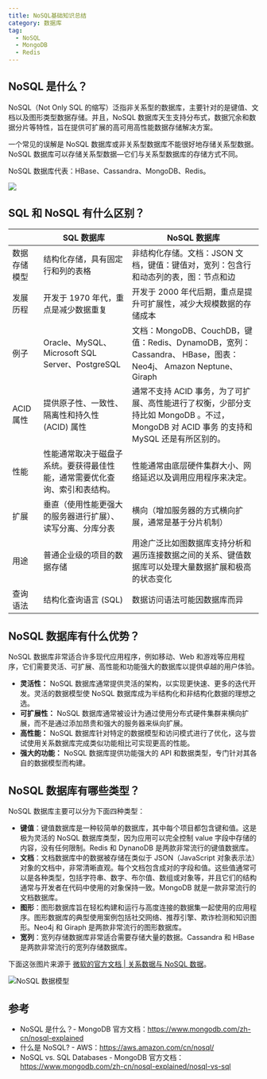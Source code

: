 ```yaml
---
title: NoSQL基础知识总结
category: 数据库
tag:
  - NoSQL
  - MongoDB
  - Redis
---
```


## NoSQL 是什么？

NoSQL（Not Only SQL 的缩写）泛指非关系型的数据库，主要针对的是键值、文档以及图形类型数据存储。并且，NoSQL 数据库天生支持分布式，数据冗余和数据分片等特性，旨在提供可扩展的高可用高性能数据存储解决方案。

一个常见的误解是 NoSQL 数据库或非关系型数据库不能很好地存储关系型数据。NoSQL 数据库可以存储关系型数据—它们与关系型数据库的存储方式不同。

NoSQL 数据库代表：HBase、Cassandra、MongoDB、Redis。

![](https://oss.javaguide.cn/github/javaguide/database/mongodb/sql-nosql-tushi.png)

## SQL 和 NoSQL 有什么区别？

|              | SQL 数据库                                                                 | NoSQL 数据库                                                                                                                            |
| :----------- | -------------------------------------------------------------------------- | --------------------------------------------------------------------------------------------------------------------------------------- |
| 数据存储模型 | 结构化存储，具有固定行和列的表格                                           | 非结构化存储。文档：JSON 文档，键值：键值对，宽列：包含行和动态列的表，图：节点和边                                                     |
| 发展历程     | 开发于 1970 年代，重点是减少数据重复                                       | 开发于 2000 年代后期，重点是提升可扩展性，减少大规模数据的存储成本                                                                      |
| 例子         | Oracle、MySQL、Microsoft SQL Server、PostgreSQL                            | 文档：MongoDB、CouchDB，键值：Redis、DynamoDB，宽列：Cassandra、 HBase，图表：Neo4j、 Amazon Neptune、Giraph                            |
| ACID 属性    | 提供原子性、一致性、隔离性和持久性 (ACID) 属性                             | 通常不支持 ACID 事务，为了可扩展、高性能进行了权衡，少部分支持比如 MongoDB 。不过，MongoDB 对 ACID 事务 的支持和 MySQL 还是有所区别的。 |
| 性能         | 性能通常取决于磁盘子系统。要获得最佳性能，通常需要优化查询、索引和表结构。 | 性能通常由底层硬件集群大小、网络延迟以及调用应用程序来决定。                                                                            |
| 扩展         | 垂直（使用性能更强大的服务器进行扩展）、读写分离、分库分表                 | 横向（增加服务器的方式横向扩展，通常是基于分片机制）                                                                                    |
| 用途         | 普通企业级的项目的数据存储                                                 | 用途广泛比如图数据库支持分析和遍历连接数据之间的关系、键值数据库可以处理大量数据扩展和极高的状态变化                                    |
| 查询语法     | 结构化查询语言 (SQL)                                                       | 数据访问语法可能因数据库而异                                                                                                            |

## NoSQL 数据库有什么优势？

NoSQL 数据库非常适合许多现代应用程序，例如移动、Web 和游戏等应用程序，它们需要灵活、可扩展、高性能和功能强大的数据库以提供卓越的用户体验。

- **灵活性：** NoSQL 数据库通常提供灵活的架构，以实现更快速、更多的迭代开发。灵活的数据模型使 NoSQL 数据库成为半结构化和非结构化数据的理想之选。
- **可扩展性：** NoSQL 数据库通常被设计为通过使用分布式硬件集群来横向扩展，而不是通过添加昂贵和强大的服务器来纵向扩展。
- **高性能：** NoSQL 数据库针对特定的数据模型和访问模式进行了优化，这与尝试使用关系数据库完成类似功能相比可实现更高的性能。
- **强大的功能：** NoSQL 数据库提供功能强大的 API 和数据类型，专门针对其各自的数据模型而构建。

## NoSQL 数据库有哪些类型？

NoSQL 数据库主要可以分为下面四种类型：

- **键值**：键值数据库是一种较简单的数据库，其中每个项目都包含键和值。这是极为灵活的 NoSQL 数据库类型，因为应用可以完全控制 value 字段中存储的内容，没有任何限制。Redis 和 DynanoDB 是两款非常流行的键值数据库。
- **文档**：文档数据库中的数据被存储在类似于 JSON（JavaScript 对象表示法）对象的文档中，非常清晰直观。每个文档包含成对的字段和值。这些值通常可以是各种类型，包括字符串、数字、布尔值、数组或对象等，并且它们的结构通常与开发者在代码中使用的对象保持一致。MongoDB 就是一款非常流行的文档数据库。
- **图形**：图形数据库旨在轻松构建和运行与高度连接的数据集一起使用的应用程序。图形数据库的典型使用案例包括社交网络、推荐引擎、欺诈检测和知识图形。Neo4j 和 Giraph 是两款非常流行的图形数据库。
- **宽列**：宽列存储数据库非常适合需要存储大量的数据。Cassandra 和 HBase 是两款非常流行的宽列存储数据库。

下面这张图片来源于 [微软的官方文档 | 关系数据与 NoSQL 数据](https://learn.microsoft.com/en-us/dotnet/architecture/cloud-native/relational-vs-nosql-data)。

![NoSQL 数据模型](https://oss.javaguide.cn/github/javaguide/database/mongodb/types-of-nosql-datastores.png)

## 参考

- NoSQL 是什么？- MongoDB 官方文档：<https://www.mongodb.com/zh-cn/nosql-explained>
- 什么是 NoSQL? - AWS：<https://aws.amazon.com/cn/nosql/>
- NoSQL vs. SQL Databases - MongoDB 官方文档：<https://www.mongodb.com/zh-cn/nosql-explained/nosql-vs-sql>


